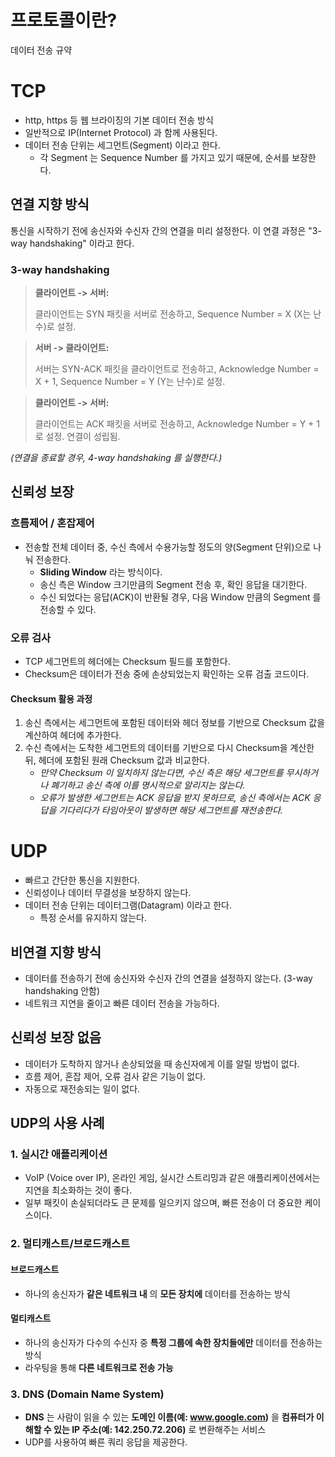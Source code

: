 # 프로토콜이란?
데이터 전송 규약

# TCP

- http, https 등 웹 브라이징의 기본 데이터 전송 방식
- 일반적으로 IP(Internet Protocol) 과 함께 사용된다.
- 데이터 전송 단위는 세그먼트(Segment) 이라고 한다.
  - 각 Segment 는 Sequence Number 를 가지고 있기 때문에, 순서를 보장한다.

## 연결 지향 방식
통신을 시작하기 전에 송신자와 수신자 간의 연결을 미리 설정한다.
이 연결 과정은 "3-way handshaking" 이라고 한다.

### 3-way handshaking
> **클라이언트 -> 서버:**
>
> 클라이언트는 SYN 패킷을 서버로 전송하고, Sequence Number = X (X는 난수)로 설정.

> **서버 -> 클라이언트:**
>
> 서버는 SYN-ACK 패킷을 클라이언트로 전송하고, Acknowledge Number = X + 1, Sequence Number = Y (Y는 난수)로 설정.

> **클라이언트 -> 서버:**
>
> 클라이언트는 ACK 패킷을 서버로 전송하고, Acknowledge Number = Y + 1로 설정.
연결이 성립됨.

_(연결을 종료할 경우, 4-way handshaking 를 실행한다.)_

## 신뢰성 보장

### 흐름제어 / 혼잡제어
- 전송할 전체 데이터 중, 수신 측에서 수용가능할 정도의 양(Segment 단위)으로 나눠 전송한다.
  - **Sliding Window** 라는 방식이다.
  - 송신 측은 Window 크기만큼의 Segment 전송 후, 확인 응답을 대기한다.
  - 수신 되었다는 응답(ACK)이 반환될 경우, 다음 Window 만큼의 Segment 를 전송할 수 있다.

### 오류 검사
- TCP 세그먼트의 헤더에는 Checksum 필드를 포함한다.
- Checksum은 데이터가 전송 중에 손상되었는지 확인하는 오류 검출 코드이다.
#### Checksum 활용 과정
  1. 송신 측에서는 세그먼트에 포함된 데이터와 헤더 정보를 기반으로 Checksum 값을 계산하여 헤더에 추가한다.
  2. 수신 측에서는 도착한 세그먼트의 데이터를 기반으로 다시 Checksum을 계산한 뒤, 헤더에 포함된 원래 Checksum 값과 비교한다.
      - _만약 Checksum 이 일치하지 않는다면, 수신 측은 해당 세그먼트를 무시하거나 폐기하고 송신 측에 이를 명시적으로 알리지는 않는다._
      - _오류가 발생한 세그먼트는 ACK 응답을 받지 못하므로, 송신 측에서는 ACK 응답을 기다리다가 타임아웃이 발생하면 해당 세그먼트를 재전송한다._


# UDP
- 빠르고 간단한 통신을 지원한다.
- 신뢰성이나 데이터 무결성을 보장하지 않는다.
- 데이터 전송 단위는 데이터그램(Datagram) 이라고 한다.
  - 특정 순서를 유지하지 않는다.

## 비연결 지향 방식
- 데이터를 전송하기 전에 송신자와 수신자 간의 연결을 설정하지 않는다. (3-way handshaking 안함)
- 네트워크 지연을 줄이고 빠른 데이터 전송을 가능하다.

## 신뢰성 보장 없음
- 데이터가 도착하지 않거나 손상되었을 때 송신자에게 이를 알릴 방법이 없다.
- 흐름 제어, 혼잡 제어, 오류 검사 같은 기능이 없다.
- 자동으로 재전송되는 일이 없다.


## UDP의 사용 사례
### 1. 실시간 애플리케이션
- VoIP (Voice over IP), 온라인 게임, 실시간 스트리밍과 같은 애플리케이션에서는 지연을 최소화하는 것이 좋다. 
- 일부 패킷이 손실되더라도 큰 문제를 일으키지 않으며, 빠른 전송이 더 중요한 케이스이다.

### 2. 멀티캐스트/브로드캐스트

#### 브로드캐스트
- 하나의 송신자가 **같은 네트워크 내** 의 **모든 장치에** 데이터를 전송하는 방식

#### 멀티캐스트
- 하나의 송신자가 다수의 수신자 중 **특정 그룹에 속한 장치들에만** 데이터를 전송하는 방식
- 라우팅을 통해 **다른 네트워크로 전송 가능**

### 3. DNS (Domain Name System)
- **DNS** 는 사람이 읽을 수 있는 **도메인 이름(예: www.google.com)** 을 **컴퓨터가 이해할 수 있는 IP 주소(예: 142.250.72.206)** 로 변환해주는 서비스
- UDP를 사용하여 빠른 쿼리 응답을 제공한다.